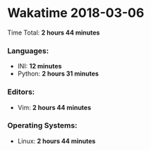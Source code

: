 # Wakatime 2018-03-06

Time Total: **2 hours 44 minutes**

### Languages:
- INI: **12 minutes** 
- Python: **2 hours 31 minutes** 

### Editors:
- Vim: **2 hours 44 minutes** 

### Operating Systems:
- Linux: **2 hours 44 minutes** 

